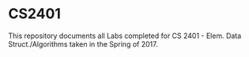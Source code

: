# CS2401
This repository documents all Labs completed for CS 2401 - Elem. Data Struct./Algorithms taken in the Spring of 2017.